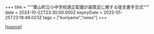 +++
title = """栗山町立小中学校適正配置計画策定に関する提言書手交式"""
date = 2024-10-22T23:30:00.000Z
expiryDate = 2025-01-25T23:18:49.023Z
tags = ["kuriyama","news"]
+++


[[source]](https://www.town.kuriyama.hokkaido.jp/site/mirai/29034.html)
